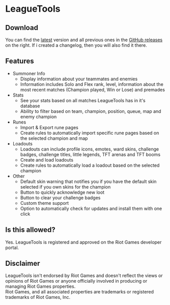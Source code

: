 # LeagueTools
## Download
You can find the [latest](https://github.com/dysolix/leaguetools/releases/latest) version and all previous ones in the [GitHub releases](https://github.com/dysolix/leaguetools/releases) on the right. If i created a changelog, then you will also find it there.
## Features
- Summoner Info
  - Display information about your teammates and enemies
  - Information includes Solo and Flex rank, level, information about the most recent matches (Champion played, Win or Lose) and premades
- Stats
  - See your stats based on all matches LeagueTools has in it's database
  - Ability to filter based on team, champion, position, queue, map and enemy champion
- Runes
  - Import & Export rune pages
  - Create rules to automatically import specific rune pages based on the selected champion and map
- Loadouts
  - Loadouts can include profile icons, emotes, ward skins, challenge badges, challenge titles, little legends, TFT arenas and TFT booms
  - Create and load loadouts
  - Create rules to automatically load a loadout based on the selected champion
- Other
  - Default skin warning that notifies you if you have the default skin selected if you own skins for the champion
  - Button to quickly acknowledge new loot
  - Button to clear your challenge badges
  - Custom theme support
  - Option to automatically check for updates and install them with one click
## Is this allowed?
Yes. LeagueTools is registered and approved on the Riot Games developer portal.
## Disclaimer
LeagueTools isn't endorsed by Riot Games and doesn't reflect the views or opinions of Riot Games or anyone officially involved in producing or managing Riot Games properties.  
Riot Games, and all associated properties are trademarks or registered trademarks of Riot Games, Inc.
  
